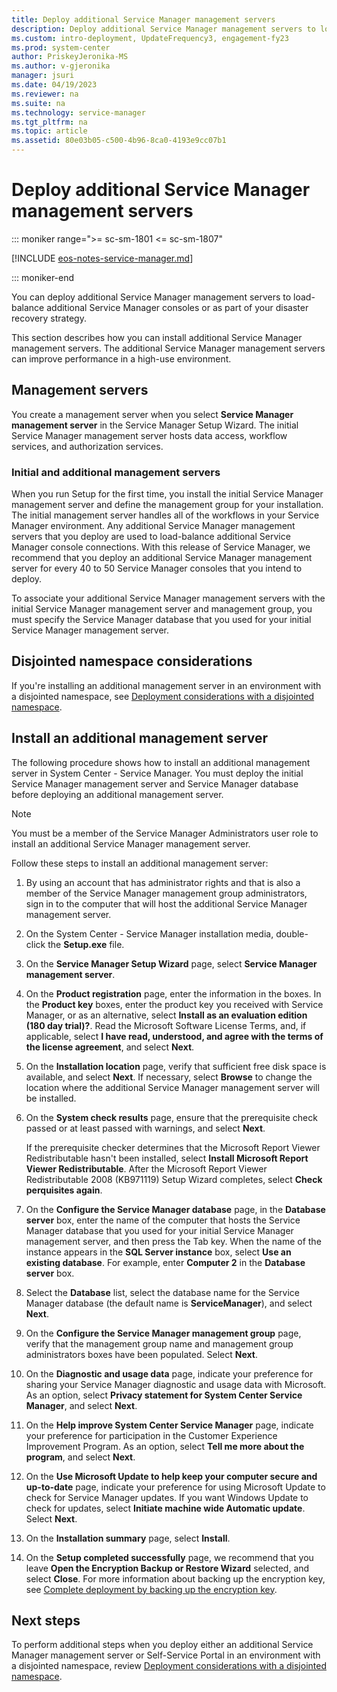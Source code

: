 ```yaml
---
title: Deploy additional Service Manager management servers
description: Deploy additional Service Manager management servers to load-balance additional Service Manager consoles or to support your disaster recovery strategy.
ms.custom: intro-deployment, UpdateFrequency3, engagement-fy23
ms.prod: system-center
author: PriskeyJeronika-MS
ms.author: v-gjeronika
manager: jsuri
ms.date: 04/19/2023
ms.reviewer: na
ms.suite: na
ms.technology: service-manager
ms.tgt_pltfrm: na
ms.topic: article
ms.assetid: 80e03b05-c500-4b96-8ca0-4193e9cc07b1
---
```


# Deploy additional Service Manager management servers

::: moniker range=">= sc-sm-1801 <= sc-sm-1807"

[!INCLUDE [eos-notes-service-manager.md](../includes/eos-notes-service-manager.md)]

::: moniker-end

You can deploy additional Service Manager management servers to load-balance additional Service Manager consoles or as part of your disaster recovery strategy.  

 This section describes how you can install additional Service Manager management servers. The additional Service Manager management servers can improve performance in a high-use environment.  

## Management servers  
 You create a management server when you select **Service Manager management server** in the Service Manager Setup Wizard. The initial Service Manager management server hosts data access, workflow services, and authorization services.  

### Initial and additional management servers  
 When you run Setup for the first time, you install the initial Service Manager management server and define the management group for your installation. The initial management server handles all of the workflows in your Service Manager environment. Any additional Service Manager management servers that you deploy are used to load-balance additional Service Manager console connections. With this release of Service Manager, we recommend that you deploy an additional Service Manager management server for every 40 to 50 Service Manager consoles that you intend to deploy.  

 To associate your additional Service Manager management servers with the initial Service Manager management server and management group, you must specify the Service Manager database that you used for your initial Service Manager management server.  

## Disjointed namespace considerations  
 If you're installing an additional management server in an environment with a disjointed namespace, see [Deployment considerations with a disjointed namespace](disjointed-namespaces.md).  

## Install an additional management server

The following procedure shows how to install an additional management server in System Center - Service Manager. You must deploy the initial Service Manager management server and Service Manager database before deploying an additional management server.  

> [!NOTE]  
>  You must be a member of the Service Manager Administrators user role to install an additional Service Manager management server.  

Follow these steps to install an additional management server:

1.  By using an account that has administrator rights and that is also a member of the Service Manager management group administrators, sign in to the computer that will host the additional Service Manager management server.  

2.  On the System Center - Service Manager installation media, double-click the **Setup.exe** file.  

3.  On the **Service Manager Setup Wizard** page, select **Service Manager management server**.  

4.  On the **Product registration** page, enter the information in the boxes. In the **Product key** boxes, enter the product key you received with Service Manager, or as an alternative, select **Install as an evaluation edition (180 day trial)?**. Read the Microsoft Software License Terms, and, if applicable, select **I have read, understood, and agree with the terms of the license agreement**, and select **Next**.  

5.  On the **Installation location** page, verify that sufficient free disk space is available, and select **Next**. If necessary, select **Browse** to change the location where the additional Service Manager management server will be installed.  

6.  On the **System check results** page, ensure that the prerequisite check passed or at least passed with warnings, and select **Next**.  

     If the prerequisite checker determines that the Microsoft Report Viewer Redistributable hasn't been installed, select **Install Microsoft Report Viewer Redistributable**. After the Microsoft Report Viewer Redistributable 2008 (KB971119) Setup Wizard completes, select **Check perquisites again**.  

7.  On the **Configure the Service Manager database** page, in the **Database server** box, enter the name of the computer that hosts the Service Manager database that you used for your initial Service Manager management server, and then press the Tab key. When the name of the instance appears in the **SQL Server instance** box, select **Use an existing database**. For example, enter **Computer 2** in the **Database server** box.  

8.  Select the **Database** list, select the database name for the Service Manager database (the default name is **ServiceManager**), and select **Next**.  

9. On the **Configure the Service Manager management group** page, verify that the management group name and management group administrators boxes have been populated. Select **Next**.  

10. On the **Diagnostic and usage data** page, indicate your preference for sharing your Service Manager diagnostic and usage data with Microsoft. As an option, select **Privacy statement for System Center Service Manager**, and select **Next**.  

11. On the **Help improve System Center Service Manager** page, indicate your preference for participation in the Customer Experience Improvement Program. As an option, select **Tell me more about the program**, and select **Next**.  

12. On the **Use Microsoft Update to help keep your computer secure and up-to-date** page, indicate your preference for using Microsoft Update to check for Service Manager updates. If you want Windows Update to check for updates, select **Initiate machine wide Automatic update**. Select **Next**.  

13. On the **Installation summary** page, select **Install**.  

14. On the **Setup completed successfully** page, we recommend that you leave **Open the Encryption Backup or Restore Wizard** selected, and select **Close**. For more information about backing up the encryption key, see [Complete deployment by backing up the encryption key](encryption-key.md).

## Next steps

To perform additional steps when you deploy either an additional Service Manager management server or Self-Service Portal in an environment with a disjointed namespace, review [Deployment considerations with a disjointed namespace](disjointed-namespaces.md).
